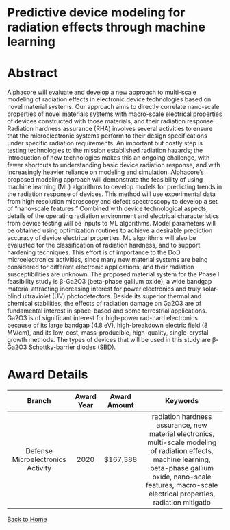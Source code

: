 
Predictive device modeling for radiation effects through machine learning
=========================================================================

# Abstract


Alphacore will evaluate and develop a new approach to multi-scale modeling of radiation effects in electronic device technologies based on novel material systems. Our approach aims to directly correlate nano-scale properties of novel materials systems with macro-scale electrical properties of devices constructed with those materials, and their radiation response. Radiation hardness assurance (RHA) involves several activities to ensure that the microelectronic systems perform to their design specifications under specific radiation requirements. An important but costly step is testing technologies to the mission established radiation hazards; the introduction of new technologies makes this an ongoing challenge, with fewer shortcuts to understanding basic device radiation response, and with increasingly heavier reliance on modeling and simulation. Alphacore’s proposed modeling approach will demonstrate the feasibility of using machine learning (ML) algorithms to develop models for predicting trends in the radiation response of devices. This method will use experimental data from high resolution microscopy and defect spectroscopy to develop a set of “nano-scale features.” Combined with device technological aspects, details of the operating radiation environment and electrical characteristics from device testing will be inputs to ML algorithms. Model parameters will be obtained using optimization routines to achieve a desirable prediction accuracy of device electrical properties. ML algorithms will also be evaluated for the classification of radiation hardness, and to support hardening techniques. This effort is of importance to the DoD microelectronics activities, since many new material systems are being considered for different electronic applications, and their radiation susceptibilities are unknown. The proposed material system for the Phase I feasibility study is β-Ga2O3 (beta-phase gallium oxide), a wide bandgap material attracting increasing interest for power electronics and truly solar-blind ultraviolet (UV) photodetectors. Beside its superior thermal and chemical stabilities, the effects of radiation damage on Ga2O3 are of fundamental interest in space-based and some terrestrial applications. Ga2O3 is of significant interest for high-power rad-hard electronics because of its large bandgap (4.8 eV), high-breakdown electric field (8 MV/cm), and its low-cost, mass-producible, high-quality, single-crystal growth methods. The types of devices that will be used in this study are β-Ga2O3 Schottky-barrier diodes (SBD).  

# Award Details

|Branch|Award Year|Award Amount|Keywords|
| :---: | :---: | :---: | :---: |
|Defense Microelectronics Activity|2020|$167,388|radiation hardness assurance, new material electronics, multi-scale modeling of radiation effects, machine learning, beta-phase gallium oxide, nano-scale features, macro-scale electrical properties, radiation mitigatio|
  
  


[Back to Home](https://github.com/chrischow/dod_sbir_awards/JT/#613)